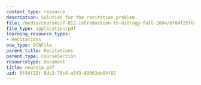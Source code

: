 ```yaml
---
content_type: resource
description: Solution for the recitation problem.
file: /media/courses/7-012-introduction-to-biology-fall-2004/8f84f25f8dc376c0a54383063da04f85_neuro1a.pdf
file_type: application/pdf
learning_resource_types:
- Recitations
ocw_type: OCWFile
parent_title: Recitations
parent_type: CourseSection
resourcetype: Document
title: neuro1a.pdf
uid: 8f84f25f-8dc3-76c0-a543-83063da04f85
---
```

